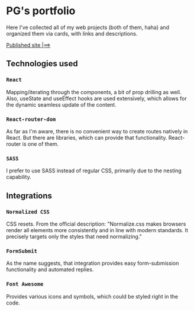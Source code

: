 # PG's portfolio

Here I've collected all of my web projects (both of them, haha) and organized them via cards, with links and descriptions.

[Published site |==>](https://pgs-portfolio.netlify.app/)

## Technologies used
### `React`
Mapping/iterating through the components, a bit of prop drilling as well. Also, useState and useEffect hooks are used extensively, which allows for the dynamic seamless update of the content.

### `React-router-dom`
As far as I'm aware, there is no convenient way to create routes natively in React. But there are libraries, which can provide that functionality. React-router is one of them.

### `SASS`
I prefer to use SASS instead of regular CSS, primarily due to the nesting capability.

## Integrations
### `Normalized CSS`
CSS resets. From the official description: "Normalize.css makes browsers render all elements more consistently and in line with modern standards. It precisely targets only the styles that need normalizing."

### `FormSubmit`
As the name suggests, that integration provides easy form-submission functionality and automated replies.

### `Font Awesome`
Provides various icons and symbols, which could be styled right in the code.